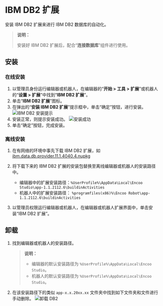 # IBM DB2 扩展

安装 IBM DB2 扩展来进行 IBM DB2 数据库的自动化。

> **说明：**
>
> 安装好 IBM DB2 扩展后，配合“**连接数据库**”组件进行使用。

## 安装

### 在线安装

1. 以管理员身份运行编辑器或机器人，在编辑器的“**开始 > 工具 > 扩展**”或机器人的“**设置 > 扩展**”中找到“**IBM DB2 扩展**”。
2. 单击“**IBM DB2 扩展**”图标。
3. 在弹出的“**安装 IBM DB2 扩展**”提示框中，单击“确定”按钮，进行安装。
   ![IBM DB2 安装提示](https://docimages.blob.core.chinacloudapi.cn/images/Activities/ibmdb220210105.png)
4. 安装正常，则提示安装成功。
   ![安装成功 ](https://docimages.blob.core.chinacloudapi.cn/images/Activities/tips20210105.png)  
5. 单击“确定”按钮，完成安装。

### 离线安装

1. 在有网络的环境中事先下载 IBM DB2 扩展，如 [ibm.data.db.provider.11.1.4040.4.nupkg](https://share.weiyun.com/NXqMlQJN)
2. 将下载下来的 IBM DB2 扩展的安装包替换至离线编辑器或机器人的安装路径中。

    - 编辑器中的扩展安装路径：`%UserProfile%\AppData\Local\Encoo Studio\app-1.1.2112.6\buildinActivities`
    - 机器人中的扩展安装路径：
`%programfiles(x86)%\Encoo Robot\app-1.1.2112.6\buildinActivities`

3. 以管理员权限运行编辑器或机器人，在编辑器或机器人扩展界面中，单击安装“IBM DB2 扩展”。

## 卸载

1. 找到编辑器或机器人的安装路径。
   > **说明：**
   >
   >- 编辑器的默认安装路径为 `%UserProfile%\AppData\Local\Encoo Studio`。
   >- 机器人的默认安装路径为 `%UserProfile%\AppData\Local\Encoo Studio`。

2. 在该安装路径下的类似 `app-x.x.20xx.xx` 文件夹中找到如下文件夹和文件进行手动删除。
    ![卸载 DB2](https://docimages.blob.core.chinacloudapi.cn/images/Robot/uninstallDB220210114.png)
